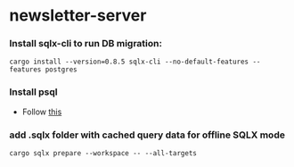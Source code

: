 # newsletter-server

### Install sqlx-cli to run DB migration:

```shell
cargo install --version=0.8.5 sqlx-cli --no-default-features --features postgres
```

### Install psql

- Follow [this](https://www.timescale.com/blog/how-to-install-psql-on-mac-ubuntu-debian-windows)

### add .sqlx folder with cached query data for offline SQLX mode

```shell
cargo sqlx prepare --workspace -- --all-targets
```
